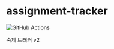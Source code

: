 # assignment-tracker
![GitHub Actions](https://github.com/assignmenttracker/assignment-tracker/workflows/Java%20CI%20with%20Gradle/badge.svg)

숙제 트래커 v2
